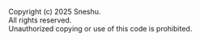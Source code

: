Copyright (c) 2025 Sneshu.<br>
All rights reserved.<br>
Unauthorized copying or use of this code is prohibited.
